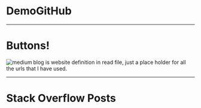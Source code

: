 # DemoGitHub

---

# Buttons!
<a href = https://eresh-zealous.medium.com/><img align="left" alt="medium" src="https://img.shields.io/badge/medium-%2312100E.svg?&style=for-the-badge&logo=medium&logoColor=white" /></a> 
blog is website definition in read file, just a place holder for all the urls that I have used.

---
# Stack Overflow Posts
<!-- STACKOVERFLOW:START -->
<!-- STACKOVERFLOW:END -->
